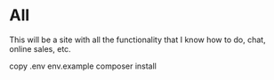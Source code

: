 # All
This will be a site with all the functionality that I know how to do, chat, online sales, etc.

copy .env env.example
composer install

